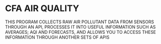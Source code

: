 # CFA AIR QUALITY

THIS PROGRAM COLLECTS RAW AIR POLLUTANT DATA FROM SENSORS THROUGH AN API, PROCESSES IT INTO USEFUL INFORMATION SUCH AS AVERAGES; AQI AND FORECASTS, AND ALLOWS YOU TO ACCESS THESE INFORMATION THROUGH ANOTHER SETS OF APIS
